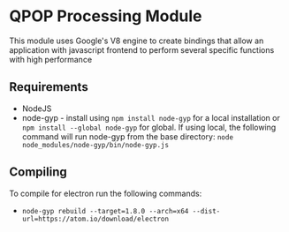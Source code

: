 # QPOP Processing Module

This module uses Google's V8 engine to create bindings that allow an application with javascript frontend to perform several specific functions with high performance

## Requirements
* NodeJS
* node-gyp - install using `npm install node-gyp` for a local installation or `npm install --global node-gyp` for global. If using local, the following command will run node-gyp from the base directory: `node node_modules/node-gyp/bin/node-gyp.js`

## Compiling
To compile for electron run the following commands:
* `node-gyp rebuild --target=1.8.0 --arch=x64 --dist-url=https://atom.io/download/electron`